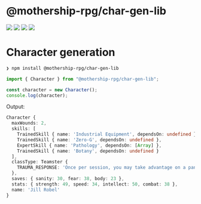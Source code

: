 # @mothership-rpg/char-gen-lib

![](https://badgers.space/npm/name/@mothership-rpg/char-gen-lib)
![](https://badgers.space/github/release/MothershipRPGTools/character-generation-ts)
![](https://badgers.space/github/license/MothershipRPGTools/character-generation-ts)
![](https://badgers.space/codeberg/stars/MothershipRPGTools/character-generation-ts)


# Character generation

```bash
❯ npm install @mothership-rpg/char-gen-lib
```

```typescript
import { Character } from "@mothership-rpg/char-gen-lib";

const character = new Character();
console.log(character);
```

Output:

```typescript
Character {
  maxWounds: 2,
  skills: [
    TrainedSkill { name: 'Industrial Equipment', dependsOn: undefined },
    TrainedSkill { name: 'Zero-G', dependsOn: undefined },
    ExpertSkill { name: 'Pathology', dependsOn: [Array] },
    TrainedSkill { name: 'Botany', dependsOn: undefined }
  ],
  classType: Teamster {
    TRAUMA_RESPONSE: 'Once per session, you may take advantage on a panic check.'
  },
  saves: { sanity: 30, fear: 38, body: 23 },
  stats: { strength: 49, speed: 34, intellect: 50, combat: 38 },
  name: 'Jill Robel'
}
```
